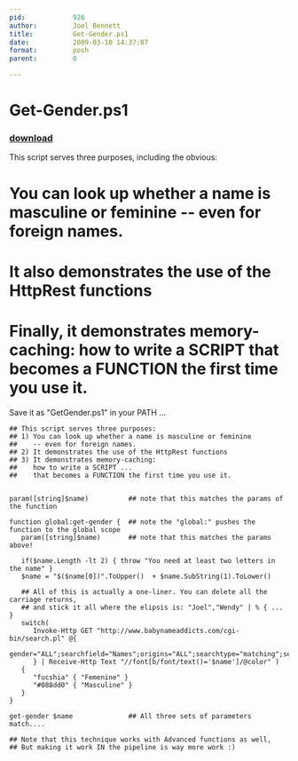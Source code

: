 ```yaml
---
pid:            926
author:         Joel Bennett
title:          Get-Gender.ps1
date:           2009-03-10 14:37:07
format:         posh
parent:         0

---
```


# Get-Gender.ps1

### [download](Scripts\926.ps1)

This script serves three purposes, including the obvious:

# You can look up whether a name is masculine or feminine -- even for foreign names.
# It also demonstrates the use of the HttpRest functions
# Finally, it demonstrates memory-caching: how to write a SCRIPT that becomes a FUNCTION the first time you use it.

Save it as "GetGender.ps1" in your PATH ...

```posh
## This script serves three purposes:
## 1) You can look up whether a name is masculine or feminine
##    -- even for foreign names.
## 2) It demonstrates the use of the HttpRest functions
## 3) It demonstrates memory-caching:
##    how to write a SCRIPT ...
##    that becomes a FUNCTION the first time you use it.


param([string]$name)          ## note that this matches the params of the function
   
function global:get-gender {  ## note the "global:" pushes the function to the global scope
   param([string]$name)       ## note that this matches the params above!
   
   if($name.Length -lt 2) { throw "You need at least two letters in the name" }
   $name = "$($name[0])".ToUpper()  + $name.SubString(1).ToLower()

   ## All of this is actually a one-liner. You can delete all the carriage returns,
   ## and stick it all where the elipsis is: "Joel","Wendy" | % { ... } 
   switch(
      Invoke-Http GET "http://www.babynameaddicts.com/cgi-bin/search.pl" @{
         gender="ALL";searchfield="Names";origins="ALL";searchtype="matching";searchtext=$name
      } | Receive-Http Text "//font[b/font/text()='$name']/@color" )
   { 
      "fucshia" { "Femenine" }
      "#088dd0" { "Masculine" } 
   }
}

get-gender $name              ## All three sets of parameters match....

## Note that this technique works with Advanced functions as well, 
## But making it work IN the pipeline is way more work :)

```
